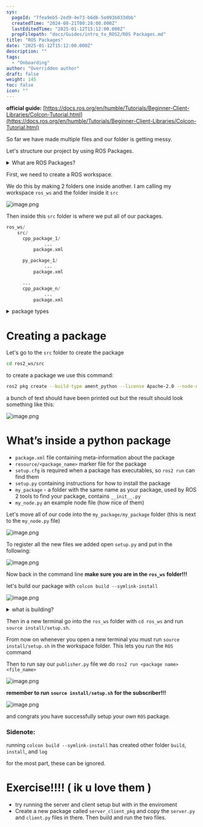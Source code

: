 ```yaml
---
sys:
  pageId: "7fea9eb5-2ed9-4e73-b6d6-5e093b833dbb"
  createdTime: "2024-08-21T00:28:00.000Z"
  lastEditedTime: "2025-01-12T15:12:00.000Z"
  propFilepath: "docs/Guides/intro_to_ROS2/ROS Packages.md"
title: "ROS Packages"
date: "2025-01-12T15:12:00.000Z"
description: ""
tags:
  - "Onboarding"
author: "Overridden author"
draft: false
weight: 145
toc: false
icon: ""
---
```


**official guide:** [https://docs.ros.org/en/humble/Tutorials/Beginner-Client-Libraries/Colcon-Tutorial.html](https://docs.ros.org/en/humble/Tutorials/Beginner-Client-Libraries/Colcon-Tutorial.html)

So far we have made multiple files and our folder is getting messy.

Let's structure our project by using ROS Packages.

<details>

<summary>What are ROS Packages?</summary>

ROS Packages are, as the name implies, packages of code that are highly sharable between ROS developers.

They consist of a folder, `package.xml` file, and source code

```python
      cpp_package_1/
		      ... imagine much code files here ..
          package.xml
```

</details>

First, we need to create a ROS workspace.

We do this by making 2 folders one inside another. I am calling my workspace `ros_ws` and the folder inside it `src`

![image.png](https://prod-files-secure.s3.us-west-2.amazonaws.com/d518164a-d88e-44d1-a4ee-3adb3bd8bce0/70706947-fd18-4537-a67b-e12946812d31/image.png?X-Amz-Algorithm=AWS4-HMAC-SHA256&X-Amz-Content-Sha256=UNSIGNED-PAYLOAD&X-Amz-Credential=ASIAZI2LB4664TAPWSTD%2F20250706%2Fus-west-2%2Fs3%2Faws4_request&X-Amz-Date=20250706T160926Z&X-Amz-Expires=3600&X-Amz-Security-Token=IQoJb3JpZ2luX2VjEFQaCXVzLXdlc3QtMiJHMEUCIQDvQylkV4LlRzaNElUdSuIaAlqj04kqdRs9KgU5zhHLtwIgLZiyLx%2Fne%2FMJqnithxGJX2kY%2F7i7EMqqCBG6C%2B3NZcEq%2FwMIXRAAGgw2Mzc0MjMxODM4MDUiDC8alwNfxDP%2FT0srjCrcAxt23ehyZBVaLRsGPYkvPhK8l6C2QuV959kKvF%2BAQI4spS%2FO%2B%2BEytL%2BVOTIJBVjNXo6DefklBRYrYiizZvH%2Bzq10oqS3etJ1jTsLLcelMHYAq%2FAm1NrfUaDwW8sIKk6lIMJvgpVOZHqY9%2FJ%2FV4jM6XBjBRvmMXnVBAIPRNpnH%2BV5BoHNcYNGwmfSXXdJH%2B%2BExycqGWC6x0pqKYWonUl4MCfjMP%2B4sAXYzDILXeFxp3TLB7l%2FMaNr7F1E9ImNLxyiARjithTFgZfyxzi4cVeqLEw%2FkIfrgPKvMmLLW%2F4poAfOC6ZMfdbY4NhoAPo%2BKFLVkXAhmy1BMeThWMfND19KZOhZyPlxhL6UJL0fLse6fJEiHjILnUiV6kncGS0cBgHLmoBf95nRBb0YCZUjJ4K1rb751kjkIl9g71kj%2BuEP9pen%2F3f%2BpOUqPtE7BBZCpLWHksy2ogqdelhNOs94MMre%2B9PkRJhOmNYzsitxIbT3hygAbKGzEOZcehrZubGJ%2F5JJFTI84s5RGaiwyc9pwev1WVWJHux6sCywYk8JY8jg0pMetq1n6BitGmf6piTVO77aIQsU6YDEmkYnDqn09Zs3f5hMIyBWvlAauGJSjTUn%2BVxIlhW1VZr320xYBo5pMO3LqcMGOqUBSgpG%2BemPZ%2F21%2BAUSyrsrGvo91eH6Oq%2FewtmKTMu9zUSU6eb%2By1HPAQwPis1E927sXQdMP8CuM5Jdbd9ScStOg49euygLJ5%2B%2FzcrTMSGIbxURgbWEPvCxYeQVvjR9SKZwGBRLXauIZHHAN79U1Kh57m7l1MGdNQuyy4S3I75XPgU75tgPr9RBRebDTHFbeCRl%2BecpeG4XZ4Hjy4B57TEZIGUqT4zO&X-Amz-Signature=ccda2f06e99714f2e79d466537c72f66311a673485841b1ae5ad12330ce9d070&X-Amz-SignedHeaders=host&x-amz-checksum-mode=ENABLED&x-id=GetObject)

Then inside this `src` folder is where we put all of our packages.

```python
ros_ws/
    src/
      cpp_package_1/
		      ...
          package.xml

      py_package_1/
		      ...
          package.xml

      ...
      cpp_package_n/
		      ...
          package.xml

```

<details>

<summary>package types</summary>

packages can be either `C++` or python.

the intern file structure is different for each but for this guide we will stick to creating python packages

</details>

# Creating a package

Let's go to the `src` folder to create the package

```bash
cd ros2_ws/src
```

to create a package we use this command:

```bash
ros2 pkg create --build-type ament_python --license Apache-2.0 --node-name my_node my_package
```

a bunch of text should have been printed out but the result should look something like this:

![image.png](https://prod-files-secure.s3.us-west-2.amazonaws.com/d518164a-d88e-44d1-a4ee-3adb3bd8bce0/e6cf1e3f-8512-4a3e-b131-079f800bf3e8/image.png?X-Amz-Algorithm=AWS4-HMAC-SHA256&X-Amz-Content-Sha256=UNSIGNED-PAYLOAD&X-Amz-Credential=ASIAZI2LB4664TAPWSTD%2F20250706%2Fus-west-2%2Fs3%2Faws4_request&X-Amz-Date=20250706T160926Z&X-Amz-Expires=3600&X-Amz-Security-Token=IQoJb3JpZ2luX2VjEFQaCXVzLXdlc3QtMiJHMEUCIQDvQylkV4LlRzaNElUdSuIaAlqj04kqdRs9KgU5zhHLtwIgLZiyLx%2Fne%2FMJqnithxGJX2kY%2F7i7EMqqCBG6C%2B3NZcEq%2FwMIXRAAGgw2Mzc0MjMxODM4MDUiDC8alwNfxDP%2FT0srjCrcAxt23ehyZBVaLRsGPYkvPhK8l6C2QuV959kKvF%2BAQI4spS%2FO%2B%2BEytL%2BVOTIJBVjNXo6DefklBRYrYiizZvH%2Bzq10oqS3etJ1jTsLLcelMHYAq%2FAm1NrfUaDwW8sIKk6lIMJvgpVOZHqY9%2FJ%2FV4jM6XBjBRvmMXnVBAIPRNpnH%2BV5BoHNcYNGwmfSXXdJH%2B%2BExycqGWC6x0pqKYWonUl4MCfjMP%2B4sAXYzDILXeFxp3TLB7l%2FMaNr7F1E9ImNLxyiARjithTFgZfyxzi4cVeqLEw%2FkIfrgPKvMmLLW%2F4poAfOC6ZMfdbY4NhoAPo%2BKFLVkXAhmy1BMeThWMfND19KZOhZyPlxhL6UJL0fLse6fJEiHjILnUiV6kncGS0cBgHLmoBf95nRBb0YCZUjJ4K1rb751kjkIl9g71kj%2BuEP9pen%2F3f%2BpOUqPtE7BBZCpLWHksy2ogqdelhNOs94MMre%2B9PkRJhOmNYzsitxIbT3hygAbKGzEOZcehrZubGJ%2F5JJFTI84s5RGaiwyc9pwev1WVWJHux6sCywYk8JY8jg0pMetq1n6BitGmf6piTVO77aIQsU6YDEmkYnDqn09Zs3f5hMIyBWvlAauGJSjTUn%2BVxIlhW1VZr320xYBo5pMO3LqcMGOqUBSgpG%2BemPZ%2F21%2BAUSyrsrGvo91eH6Oq%2FewtmKTMu9zUSU6eb%2By1HPAQwPis1E927sXQdMP8CuM5Jdbd9ScStOg49euygLJ5%2B%2FzcrTMSGIbxURgbWEPvCxYeQVvjR9SKZwGBRLXauIZHHAN79U1Kh57m7l1MGdNQuyy4S3I75XPgU75tgPr9RBRebDTHFbeCRl%2BecpeG4XZ4Hjy4B57TEZIGUqT4zO&X-Amz-Signature=a290a5eb4d9287e3586fa6b9dbe2eb838ce85d0ccd39001cfb36277e23d33e09&X-Amz-SignedHeaders=host&x-amz-checksum-mode=ENABLED&x-id=GetObject)

# What’s inside a python package

- `package.xml` file containing meta-information about the package
- `resource/<package_name>` marker file for the package
- `setup.cfg` is required when a package has executables, so `ros2 run` can find them
- `setup.py` containing instructions for how to install the package
- `my_package` - a folder with the same name as your package, used by ROS 2 tools to find your package, contains `__init__.py`
- `my_node.py` an example node file (how nice of them)

Let's move all of our code into the `my_package/my_package` folder (this is next to the `my_node.py` file)

![image.png](https://prod-files-secure.s3.us-west-2.amazonaws.com/d518164a-d88e-44d1-a4ee-3adb3bd8bce0/9ce58f11-0da9-4d3e-b86d-506a9685d378/image.png?X-Amz-Algorithm=AWS4-HMAC-SHA256&X-Amz-Content-Sha256=UNSIGNED-PAYLOAD&X-Amz-Credential=ASIAZI2LB4664TAPWSTD%2F20250706%2Fus-west-2%2Fs3%2Faws4_request&X-Amz-Date=20250706T160926Z&X-Amz-Expires=3600&X-Amz-Security-Token=IQoJb3JpZ2luX2VjEFQaCXVzLXdlc3QtMiJHMEUCIQDvQylkV4LlRzaNElUdSuIaAlqj04kqdRs9KgU5zhHLtwIgLZiyLx%2Fne%2FMJqnithxGJX2kY%2F7i7EMqqCBG6C%2B3NZcEq%2FwMIXRAAGgw2Mzc0MjMxODM4MDUiDC8alwNfxDP%2FT0srjCrcAxt23ehyZBVaLRsGPYkvPhK8l6C2QuV959kKvF%2BAQI4spS%2FO%2B%2BEytL%2BVOTIJBVjNXo6DefklBRYrYiizZvH%2Bzq10oqS3etJ1jTsLLcelMHYAq%2FAm1NrfUaDwW8sIKk6lIMJvgpVOZHqY9%2FJ%2FV4jM6XBjBRvmMXnVBAIPRNpnH%2BV5BoHNcYNGwmfSXXdJH%2B%2BExycqGWC6x0pqKYWonUl4MCfjMP%2B4sAXYzDILXeFxp3TLB7l%2FMaNr7F1E9ImNLxyiARjithTFgZfyxzi4cVeqLEw%2FkIfrgPKvMmLLW%2F4poAfOC6ZMfdbY4NhoAPo%2BKFLVkXAhmy1BMeThWMfND19KZOhZyPlxhL6UJL0fLse6fJEiHjILnUiV6kncGS0cBgHLmoBf95nRBb0YCZUjJ4K1rb751kjkIl9g71kj%2BuEP9pen%2F3f%2BpOUqPtE7BBZCpLWHksy2ogqdelhNOs94MMre%2B9PkRJhOmNYzsitxIbT3hygAbKGzEOZcehrZubGJ%2F5JJFTI84s5RGaiwyc9pwev1WVWJHux6sCywYk8JY8jg0pMetq1n6BitGmf6piTVO77aIQsU6YDEmkYnDqn09Zs3f5hMIyBWvlAauGJSjTUn%2BVxIlhW1VZr320xYBo5pMO3LqcMGOqUBSgpG%2BemPZ%2F21%2BAUSyrsrGvo91eH6Oq%2FewtmKTMu9zUSU6eb%2By1HPAQwPis1E927sXQdMP8CuM5Jdbd9ScStOg49euygLJ5%2B%2FzcrTMSGIbxURgbWEPvCxYeQVvjR9SKZwGBRLXauIZHHAN79U1Kh57m7l1MGdNQuyy4S3I75XPgU75tgPr9RBRebDTHFbeCRl%2BecpeG4XZ4Hjy4B57TEZIGUqT4zO&X-Amz-Signature=f1a98cf2aa3b05cd59b3de86350236403544b998e0c0d48841bc1d2e0c686ad7&X-Amz-SignedHeaders=host&x-amz-checksum-mode=ENABLED&x-id=GetObject)

To register all the new files we added open `setup.py` and put in the following:

![image.png](https://prod-files-secure.s3.us-west-2.amazonaws.com/d518164a-d88e-44d1-a4ee-3adb3bd8bce0/1cd7c262-4cae-4496-9d75-c178537d24a2/image.png?X-Amz-Algorithm=AWS4-HMAC-SHA256&X-Amz-Content-Sha256=UNSIGNED-PAYLOAD&X-Amz-Credential=ASIAZI2LB4664TAPWSTD%2F20250706%2Fus-west-2%2Fs3%2Faws4_request&X-Amz-Date=20250706T160926Z&X-Amz-Expires=3600&X-Amz-Security-Token=IQoJb3JpZ2luX2VjEFQaCXVzLXdlc3QtMiJHMEUCIQDvQylkV4LlRzaNElUdSuIaAlqj04kqdRs9KgU5zhHLtwIgLZiyLx%2Fne%2FMJqnithxGJX2kY%2F7i7EMqqCBG6C%2B3NZcEq%2FwMIXRAAGgw2Mzc0MjMxODM4MDUiDC8alwNfxDP%2FT0srjCrcAxt23ehyZBVaLRsGPYkvPhK8l6C2QuV959kKvF%2BAQI4spS%2FO%2B%2BEytL%2BVOTIJBVjNXo6DefklBRYrYiizZvH%2Bzq10oqS3etJ1jTsLLcelMHYAq%2FAm1NrfUaDwW8sIKk6lIMJvgpVOZHqY9%2FJ%2FV4jM6XBjBRvmMXnVBAIPRNpnH%2BV5BoHNcYNGwmfSXXdJH%2B%2BExycqGWC6x0pqKYWonUl4MCfjMP%2B4sAXYzDILXeFxp3TLB7l%2FMaNr7F1E9ImNLxyiARjithTFgZfyxzi4cVeqLEw%2FkIfrgPKvMmLLW%2F4poAfOC6ZMfdbY4NhoAPo%2BKFLVkXAhmy1BMeThWMfND19KZOhZyPlxhL6UJL0fLse6fJEiHjILnUiV6kncGS0cBgHLmoBf95nRBb0YCZUjJ4K1rb751kjkIl9g71kj%2BuEP9pen%2F3f%2BpOUqPtE7BBZCpLWHksy2ogqdelhNOs94MMre%2B9PkRJhOmNYzsitxIbT3hygAbKGzEOZcehrZubGJ%2F5JJFTI84s5RGaiwyc9pwev1WVWJHux6sCywYk8JY8jg0pMetq1n6BitGmf6piTVO77aIQsU6YDEmkYnDqn09Zs3f5hMIyBWvlAauGJSjTUn%2BVxIlhW1VZr320xYBo5pMO3LqcMGOqUBSgpG%2BemPZ%2F21%2BAUSyrsrGvo91eH6Oq%2FewtmKTMu9zUSU6eb%2By1HPAQwPis1E927sXQdMP8CuM5Jdbd9ScStOg49euygLJ5%2B%2FzcrTMSGIbxURgbWEPvCxYeQVvjR9SKZwGBRLXauIZHHAN79U1Kh57m7l1MGdNQuyy4S3I75XPgU75tgPr9RBRebDTHFbeCRl%2BecpeG4XZ4Hjy4B57TEZIGUqT4zO&X-Amz-Signature=7d4c7682c72b378d9d77076879f69f1e0a0dee9f2a6529b40bee35ce84197ae6&X-Amz-SignedHeaders=host&x-amz-checksum-mode=ENABLED&x-id=GetObject)

Now back in the command line **make sure you are in the** **`ros_ws`** **folder!!!**

let's build our package with `colcon build --symlink-install`

![image.png](https://prod-files-secure.s3.us-west-2.amazonaws.com/d518164a-d88e-44d1-a4ee-3adb3bd8bce0/2f2a0d27-b173-48fd-b189-5f5c0ce65619/image.png?X-Amz-Algorithm=AWS4-HMAC-SHA256&X-Amz-Content-Sha256=UNSIGNED-PAYLOAD&X-Amz-Credential=ASIAZI2LB4664TAPWSTD%2F20250706%2Fus-west-2%2Fs3%2Faws4_request&X-Amz-Date=20250706T160926Z&X-Amz-Expires=3600&X-Amz-Security-Token=IQoJb3JpZ2luX2VjEFQaCXVzLXdlc3QtMiJHMEUCIQDvQylkV4LlRzaNElUdSuIaAlqj04kqdRs9KgU5zhHLtwIgLZiyLx%2Fne%2FMJqnithxGJX2kY%2F7i7EMqqCBG6C%2B3NZcEq%2FwMIXRAAGgw2Mzc0MjMxODM4MDUiDC8alwNfxDP%2FT0srjCrcAxt23ehyZBVaLRsGPYkvPhK8l6C2QuV959kKvF%2BAQI4spS%2FO%2B%2BEytL%2BVOTIJBVjNXo6DefklBRYrYiizZvH%2Bzq10oqS3etJ1jTsLLcelMHYAq%2FAm1NrfUaDwW8sIKk6lIMJvgpVOZHqY9%2FJ%2FV4jM6XBjBRvmMXnVBAIPRNpnH%2BV5BoHNcYNGwmfSXXdJH%2B%2BExycqGWC6x0pqKYWonUl4MCfjMP%2B4sAXYzDILXeFxp3TLB7l%2FMaNr7F1E9ImNLxyiARjithTFgZfyxzi4cVeqLEw%2FkIfrgPKvMmLLW%2F4poAfOC6ZMfdbY4NhoAPo%2BKFLVkXAhmy1BMeThWMfND19KZOhZyPlxhL6UJL0fLse6fJEiHjILnUiV6kncGS0cBgHLmoBf95nRBb0YCZUjJ4K1rb751kjkIl9g71kj%2BuEP9pen%2F3f%2BpOUqPtE7BBZCpLWHksy2ogqdelhNOs94MMre%2B9PkRJhOmNYzsitxIbT3hygAbKGzEOZcehrZubGJ%2F5JJFTI84s5RGaiwyc9pwev1WVWJHux6sCywYk8JY8jg0pMetq1n6BitGmf6piTVO77aIQsU6YDEmkYnDqn09Zs3f5hMIyBWvlAauGJSjTUn%2BVxIlhW1VZr320xYBo5pMO3LqcMGOqUBSgpG%2BemPZ%2F21%2BAUSyrsrGvo91eH6Oq%2FewtmKTMu9zUSU6eb%2By1HPAQwPis1E927sXQdMP8CuM5Jdbd9ScStOg49euygLJ5%2B%2FzcrTMSGIbxURgbWEPvCxYeQVvjR9SKZwGBRLXauIZHHAN79U1Kh57m7l1MGdNQuyy4S3I75XPgU75tgPr9RBRebDTHFbeCRl%2BecpeG4XZ4Hjy4B57TEZIGUqT4zO&X-Amz-Signature=81e5d4dd430a37ac9e6f1d4bab196cdcaabc16c7d815e9158f62572034da55ed&X-Amz-SignedHeaders=host&x-amz-checksum-mode=ENABLED&x-id=GetObject)

<details>

<summary>what is building?</summary>

if you are a CS major at Rose-Hulman you will learn the answer to this in CSSE132

but TLDR; is it combines all the code files into one program that can be run easily 

</details>

Then in a new terminal go into the `ros_ws` folder with `cd ros_ws` and run `source install/setup.sh`. 

From now on whenever you open a new terminal you must run `source install/setup.sh` in the workspace folder. This lets you run the `ROS` command

Then to run say our `publisher.py` file we do `ros2 run <package name> <file_name>`

![image.png](https://prod-files-secure.s3.us-west-2.amazonaws.com/d518164a-d88e-44d1-a4ee-3adb3bd8bce0/4f4b1219-3a44-4632-aa0a-ce3471699f59/image.png?X-Amz-Algorithm=AWS4-HMAC-SHA256&X-Amz-Content-Sha256=UNSIGNED-PAYLOAD&X-Amz-Credential=ASIAZI2LB4664TAPWSTD%2F20250706%2Fus-west-2%2Fs3%2Faws4_request&X-Amz-Date=20250706T160926Z&X-Amz-Expires=3600&X-Amz-Security-Token=IQoJb3JpZ2luX2VjEFQaCXVzLXdlc3QtMiJHMEUCIQDvQylkV4LlRzaNElUdSuIaAlqj04kqdRs9KgU5zhHLtwIgLZiyLx%2Fne%2FMJqnithxGJX2kY%2F7i7EMqqCBG6C%2B3NZcEq%2FwMIXRAAGgw2Mzc0MjMxODM4MDUiDC8alwNfxDP%2FT0srjCrcAxt23ehyZBVaLRsGPYkvPhK8l6C2QuV959kKvF%2BAQI4spS%2FO%2B%2BEytL%2BVOTIJBVjNXo6DefklBRYrYiizZvH%2Bzq10oqS3etJ1jTsLLcelMHYAq%2FAm1NrfUaDwW8sIKk6lIMJvgpVOZHqY9%2FJ%2FV4jM6XBjBRvmMXnVBAIPRNpnH%2BV5BoHNcYNGwmfSXXdJH%2B%2BExycqGWC6x0pqKYWonUl4MCfjMP%2B4sAXYzDILXeFxp3TLB7l%2FMaNr7F1E9ImNLxyiARjithTFgZfyxzi4cVeqLEw%2FkIfrgPKvMmLLW%2F4poAfOC6ZMfdbY4NhoAPo%2BKFLVkXAhmy1BMeThWMfND19KZOhZyPlxhL6UJL0fLse6fJEiHjILnUiV6kncGS0cBgHLmoBf95nRBb0YCZUjJ4K1rb751kjkIl9g71kj%2BuEP9pen%2F3f%2BpOUqPtE7BBZCpLWHksy2ogqdelhNOs94MMre%2B9PkRJhOmNYzsitxIbT3hygAbKGzEOZcehrZubGJ%2F5JJFTI84s5RGaiwyc9pwev1WVWJHux6sCywYk8JY8jg0pMetq1n6BitGmf6piTVO77aIQsU6YDEmkYnDqn09Zs3f5hMIyBWvlAauGJSjTUn%2BVxIlhW1VZr320xYBo5pMO3LqcMGOqUBSgpG%2BemPZ%2F21%2BAUSyrsrGvo91eH6Oq%2FewtmKTMu9zUSU6eb%2By1HPAQwPis1E927sXQdMP8CuM5Jdbd9ScStOg49euygLJ5%2B%2FzcrTMSGIbxURgbWEPvCxYeQVvjR9SKZwGBRLXauIZHHAN79U1Kh57m7l1MGdNQuyy4S3I75XPgU75tgPr9RBRebDTHFbeCRl%2BecpeG4XZ4Hjy4B57TEZIGUqT4zO&X-Amz-Signature=7ad9ed3336c0cfb85449358e7b42d09bf28e09005bb28ece05610ca6833d11d8&X-Amz-SignedHeaders=host&x-amz-checksum-mode=ENABLED&x-id=GetObject)

**remember to run** **`source install/setup.sh`** **for the subscriber!!!**

![image.png](https://prod-files-secure.s3.us-west-2.amazonaws.com/d518164a-d88e-44d1-a4ee-3adb3bd8bce0/02121119-dad4-49ec-8356-c956108b4243/image.png?X-Amz-Algorithm=AWS4-HMAC-SHA256&X-Amz-Content-Sha256=UNSIGNED-PAYLOAD&X-Amz-Credential=ASIAZI2LB4664TAPWSTD%2F20250706%2Fus-west-2%2Fs3%2Faws4_request&X-Amz-Date=20250706T160926Z&X-Amz-Expires=3600&X-Amz-Security-Token=IQoJb3JpZ2luX2VjEFQaCXVzLXdlc3QtMiJHMEUCIQDvQylkV4LlRzaNElUdSuIaAlqj04kqdRs9KgU5zhHLtwIgLZiyLx%2Fne%2FMJqnithxGJX2kY%2F7i7EMqqCBG6C%2B3NZcEq%2FwMIXRAAGgw2Mzc0MjMxODM4MDUiDC8alwNfxDP%2FT0srjCrcAxt23ehyZBVaLRsGPYkvPhK8l6C2QuV959kKvF%2BAQI4spS%2FO%2B%2BEytL%2BVOTIJBVjNXo6DefklBRYrYiizZvH%2Bzq10oqS3etJ1jTsLLcelMHYAq%2FAm1NrfUaDwW8sIKk6lIMJvgpVOZHqY9%2FJ%2FV4jM6XBjBRvmMXnVBAIPRNpnH%2BV5BoHNcYNGwmfSXXdJH%2B%2BExycqGWC6x0pqKYWonUl4MCfjMP%2B4sAXYzDILXeFxp3TLB7l%2FMaNr7F1E9ImNLxyiARjithTFgZfyxzi4cVeqLEw%2FkIfrgPKvMmLLW%2F4poAfOC6ZMfdbY4NhoAPo%2BKFLVkXAhmy1BMeThWMfND19KZOhZyPlxhL6UJL0fLse6fJEiHjILnUiV6kncGS0cBgHLmoBf95nRBb0YCZUjJ4K1rb751kjkIl9g71kj%2BuEP9pen%2F3f%2BpOUqPtE7BBZCpLWHksy2ogqdelhNOs94MMre%2B9PkRJhOmNYzsitxIbT3hygAbKGzEOZcehrZubGJ%2F5JJFTI84s5RGaiwyc9pwev1WVWJHux6sCywYk8JY8jg0pMetq1n6BitGmf6piTVO77aIQsU6YDEmkYnDqn09Zs3f5hMIyBWvlAauGJSjTUn%2BVxIlhW1VZr320xYBo5pMO3LqcMGOqUBSgpG%2BemPZ%2F21%2BAUSyrsrGvo91eH6Oq%2FewtmKTMu9zUSU6eb%2By1HPAQwPis1E927sXQdMP8CuM5Jdbd9ScStOg49euygLJ5%2B%2FzcrTMSGIbxURgbWEPvCxYeQVvjR9SKZwGBRLXauIZHHAN79U1Kh57m7l1MGdNQuyy4S3I75XPgU75tgPr9RBRebDTHFbeCRl%2BecpeG4XZ4Hjy4B57TEZIGUqT4zO&X-Amz-Signature=b5e61bc54f045b4dbba748ab9984ffa0f0e7239f1e46a982deb40d7f0eb5f36e&X-Amz-SignedHeaders=host&x-amz-checksum-mode=ENABLED&x-id=GetObject)

and congrats you have successfully setup your own `ROS` package.

### Sidenote:

running `colcon build --symlink-install` has created other folder `build`, `install`, and `log`

for the most part, these can be ignored.

# Exercise!!!! ( ik u love them )

- try running the server and client setup but with in the enviroment
- Create a new package called `server_client_pkg` and copy the `server.py` and `client.py` files in there. Then build and run the two files.
